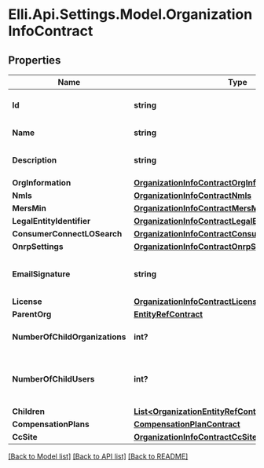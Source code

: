 # Elli.Api.Settings.Model.OrganizationInfoContract
## Properties

Name | Type | Description | Notes
------------ | ------------- | ------------- | -------------
**Id** | **string** | Unique Identifier of Organization | [optional] 
**Name** | **string** | Name of organization | [optional] 
**Description** | **string** | Description of organization | [optional] 
**OrgInformation** | [**OrganizationInfoContractOrgInformation**](OrganizationInfoContractOrgInformation.md) |  | [optional] 
**Nmls** | [**OrganizationInfoContractNmls**](OrganizationInfoContractNmls.md) |  | [optional] 
**MersMin** | [**OrganizationInfoContractMersMin**](OrganizationInfoContractMersMin.md) |  | [optional] 
**LegalEntityIdentifier** | [**OrganizationInfoContractLegalEntityIdentifier**](OrganizationInfoContractLegalEntityIdentifier.md) |  | [optional] 
**ConsumerConnectLOSearch** | [**OrganizationInfoContractConsumerConnectLOSearch**](OrganizationInfoContractConsumerConnectLOSearch.md) |  | [optional] 
**OnrpSettings** | [**OrganizationInfoContractOnrpSettings**](OrganizationInfoContractOnrpSettings.md) |  | [optional] 
**EmailSignature** | **string** | Email Signature of an organization | [optional] 
**License** | [**OrganizationInfoContractLicense**](OrganizationInfoContractLicense.md) |  | [optional] 
**ParentOrg** | [**EntityRefContract**](EntityRefContract.md) |  | [optional] 
**NumberOfChildOrganizations** | **int?** | Number of child organizations. | [optional] 
**NumberOfChildUsers** | **int?** | Number of users associated with organization. | [optional] 
**Children** | [**List&lt;OrganizationEntityRefContract&gt;**](OrganizationEntityRefContract.md) |  | [optional] 
**CompensationPlans** | [**CompensationPlanContract**](CompensationPlanContract.md) |  | [optional] 
**CcSite** | [**OrganizationInfoContractCcSite**](OrganizationInfoContractCcSite.md) |  | [optional] 

[[Back to Model list]](../README.md#documentation-for-models) [[Back to API list]](../README.md#documentation-for-api-endpoints) [[Back to README]](../README.md)


